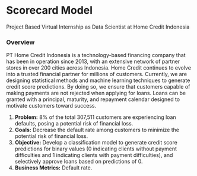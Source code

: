 # Scorecard Model
Project Based Virtual Internship as Data Scientist at Home Credit Indonesia

### Overview
PT Home Credit Indonesia is a technology-based financing company that has been in operation since 2013, with an extensive network of partner stores in over 200 cities across Indonesia. Home Credit continues to evolve into a trusted financial partner for millions of customers. Currently, we are designing statistical methods and machine learning techniques to generate credit score predictions. By doing so, we ensure that customers capable of making payments are not rejected when applying for loans. Loans can be granted with a principal, maturity, and repayment calendar designed to motivate customers toward success.
1. <b>Problem:</b> 8% of the total 307,511 customers are experiencing loan defaults, posing a potential risk of financial loss.
2. <b>Goals:</b> Decrease the default rate among customers to minimize the potential risk of financial loss.
3. <b>Objective:</b> Develop a classification model to generate credit score predictions for binary values (0 indicating clients without payment difficulties and 1 indicating clients with payment difficulties), and selectively approve loans based on predictions of 0.
4. <b>Business Metrics:</b> Default rate.
